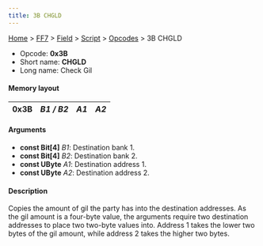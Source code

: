 ```yaml
---
title: 3B CHGLD
---
```


[Home](../../../../Main%20Page.md) > [FF7](../../../../FF7.md) > [Field](../../../Field.md) > [Script](../../Script.md) > [Opcodes](../Opcodes.md) > 3B CHGLD

-   Opcode: **0x3B**
-   Short name: **CHGLD**
-   Long name: Check Gil

#### Memory layout

| 0x3B | *B1 / B2* | *A1* | *A2* |
|------|-----------|------|------|

#### Arguments

-   **const Bit\[4\]** *B1*: Destination bank 1.
-   **const Bit\[4\]** *B2*: Destination bank 2.
-   **const UByte** *A1*: Destination address 1.
-   **const UByte** *A2*: Destination address 2.

#### Description

Copies the amount of gil the party has into the destination addresses.
As the gil amount is a four-byte value, the arguments require two
destination addresses to place two two-byte values into. Address 1 takes
the lower two bytes of the gil amount, while address 2 takes the higher
two bytes.

